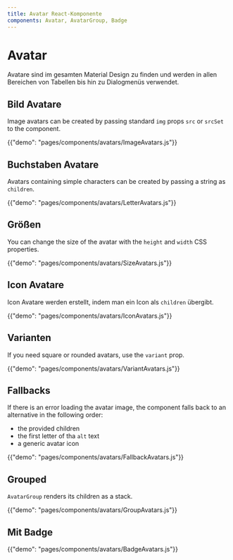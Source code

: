 ```yaml
---
title: Avatar React-Komponente
components: Avatar, AvatarGroup, Badge
---
```


# Avatar

<p class="description">Avatare sind im gesamten Material Design zu finden und werden in allen Bereichen von Tabellen bis hin zu Dialogmenüs verwendet.</p>

## Bild Avatare

Image avatars can be created by passing standard `img` props `src` or `srcSet` to the component.

{{"demo": "pages/components/avatars/ImageAvatars.js"}}

## Buchstaben Avatare

Avatars containing simple characters can be created by passing a string as `children`.

{{"demo": "pages/components/avatars/LetterAvatars.js"}}

## Größen

You can change the size of the avatar with the `height` and `width` CSS properties.

{{"demo": "pages/components/avatars/SizeAvatars.js"}}

## Icon Avatare

Icon Avatare werden erstellt, indem man ein Icon als `children` übergibt.

{{"demo": "pages/components/avatars/IconAvatars.js"}}

## Varianten

If you need square or rounded avatars, use the `variant` prop.

{{"demo": "pages/components/avatars/VariantAvatars.js"}}

## Fallbacks

If there is an error loading the avatar image, the component falls back to an alternative in the following order:

- the provided children
- the first letter of tha `alt` text
- a generic avatar icon

{{"demo": "pages/components/avatars/FallbackAvatars.js"}}

## Grouped

`AvatarGroup` renders its children as a stack.

{{"demo": "pages/components/avatars/GroupAvatars.js"}}

## Mit Badge

{{"demo": "pages/components/avatars/BadgeAvatars.js"}}